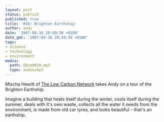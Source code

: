 ```yaml
---
layout: post
status: publish
published: true
title: '#10: Brighton Earthship'
author: andy
date: '2007-09-16 20:59:30 +0100'
date_gmt: '2007-09-16 20:59:30 +0100'
tags:
- science
- technology
- environment
media:
  path: EB/eb010.mp3
  type: audio/mp3
---
```

Mischa Hewitt of [The Low Carbon Network](http://www.lowcarbon.co.uk) takes 
Andy on a tour of the Brighton Earthship.

Imagine a building that heats itself during the winter, cools itself during the 
summer, deals with it's own waste, collects all the water it needs from the 
environment, is made from old car tyres, and looks beautiful - that's an 
earthship. 
